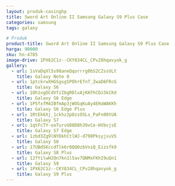 ```yaml
---
layout: produk-casinghp
title: Sword Art Online II Samsung Galaxy S9 Plus Case
categories: samsung
tags: galaxy

# Produk
product-title: Sword Art Online II Samsung Galaxy S9 Plus Case
harga: 90000
sku: hn-4785
image-drive: 1PX62C1z--CKY834CL_CPv28hqavyok_g
gallery:
  - url: 1sVaDqXl5s98aneQqorrrg0bS2CZssULt
    title: Galaxy Note 8
  - url: 1ptckrwXHGSgsgSPOhrEfnT_ZwaD6FRcG
    title: Galaxy S6
  - url: 1Oh1xgDCdVfzIbgRDlxAjKKFhCDi5kCKd
    title: Galaxy S6 Edge
  - url: 1P5fxfM4IBfmAp3jWOGqKuAy4EHaWAKKh
    title: Galaxy S6 Edge Plus
  - url: 1RtEk6Xj_1ckhz2pOzsOSLs_PaFn00tUA
    title: Galaxy S7
  - url: 1qtFcTY-ooTurvU80D8h39xCe-HVbvjsE
    title: Galaxy S7 Edge
  - url: 1zbd3Zg9lNYDkhCtlWJ-d798PksyjsuVS
    title: Galaxy S8
  - url: 17UBdSKccdTlk6r8QQ0zbVniQ_Eizsfk9
    title: Galaxy S8 Plus
  - url: 12fYilwH2On7kn1l5av7QNMxFKhI9uQn1
    title: Galaxy S9
  - url: 1PX62C1z--CKY834CL_CPv28hqavyok_g
    title: Galaxy S9 Plus
---
```

